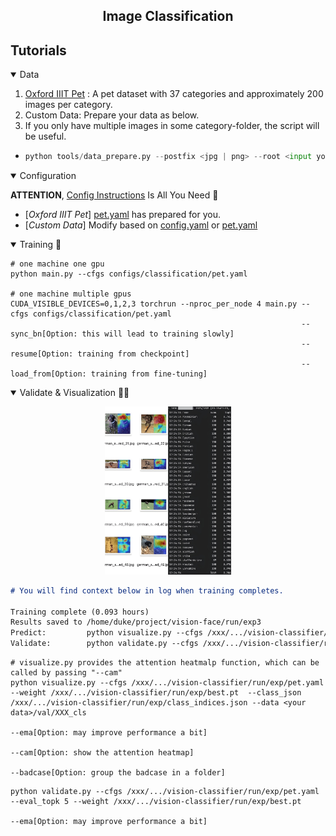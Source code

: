 ## <div align="center">Image Classification</div>

## Tutorials
<details open>
<summary>Data</summary>

1. [Oxford IIIT Pet](../../oxford-iiit-pet/README.md) : A pet dataset with 37 categories and approximately 200 images per category. 
2. Custom Data: Prepare your data as below.
3. If you only have multiple images in some category-folder, the script will be useful.
- ```python
  python tools/data_prepare.py --postfix <jpg | png> --root <input your data realpath> --frac <segment ratio of train-set per category, eg: 0.9 0.6 0.3 0.9 0.9>
  ```

</details>

<details open>
<summary>Configuration ️</summary>

**ATTENTION**, [Config Instructions](../../configs/classification/README.md) Is All You Need 🌟
- [_Oxford IIIT Pet_] [pet.yaml](configs/classification/pet.yaml) has prepared for you.
- [_Custom Data_]  Modify based on [config.yaml](../../configs/classification/complete.yaml) or [pet.yaml](../../configs/classification/pet.yaml)  

</details>

<details open>
<summary>Training 🚀️️</summary>

```shell
# one machine one gpu
python main.py --cfgs configs/classification/pet.yaml

# one machine multiple gpus
CUDA_VISIBLE_DEVICES=0,1,2,3 torchrun --nproc_per_node 4 main.py --cfgs configs/classification/pet.yaml
                                                                 --sync_bn[Option: this will lead to training slowly]
                                                                 --resume[Option: training from checkpoint]
                                                                 --load_from[Option: training from fine-tuning]
```
</details>

<details open>
<summary>Validate & Visualization 🌟🌟</summary>

<p align="center">
  <img src="../../misc/visual&validation.jpg" width="40%" height="auto" >
</p>

```markdown
# You will find context below in log when training completes.

Training complete (0.093 hours)  
Results saved to /home/duke/project/vision-face/run/exp3  
Predict:         python visualize.py --cfgs /xxx/.../vision-classifier/run/exp/pet.yaml --weight /xxx/.../vision-classifier/run/exp/best.pt --badcase --class_json /xxx/.../vision-classifier/run/exp/class_indices.json --ema --cam --data <your data>/val/XXX_cls 
Validate:        python validate.py --cfgs /xxx/.../vision-classifier/run/exp/pet.yaml --eval_topk 5 --weight /xxx/.../vision-classifier/run/exp/best.pt --ema
```

```shell
# visualize.py provides the attention heatmalp function, which can be called by passing "--cam"
python visualize.py --cfgs /xxx/.../vision-classifier/run/exp/pet.yaml --weight /xxx/.../vision-classifier/run/exp/best.pt  --class_json /xxx/.../vision-classifier/run/exp/class_indices.json --data <your data>/val/XXX_cls
                                                                                                                                                                                               --ema[Option: may improve performance a bit] 
                                                                                                                                                                                               --cam[Option: show the attention heatmap]
                                                                                                                                                                                               --badcase[Option: group the badcase in a folder]
```
```shell
python validate.py --cfgs /xxx/.../vision-classifier/run/exp/pet.yaml --eval_topk 5 --weight /xxx/.../vision-classifier/run/exp/best.pt 
                                                                                    --ema[Option: may improve performance a bit]
```

</details>